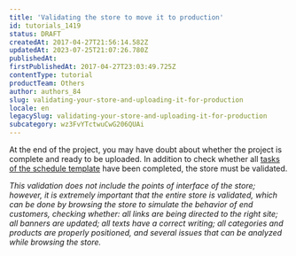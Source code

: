 ```yaml
---
title: 'Validating the store to move it to production'
id: tutorials_1419
status: DRAFT
createdAt: 2017-04-27T21:56:14.582Z
updatedAt: 2023-07-25T21:07:26.780Z
publishedAt: 
firstPublishedAt: 2017-04-27T23:03:49.725Z
contentType: tutorial
productTeam: Others
author: authors_84
slug: validating-your-store-and-uploading-it-for-production
locale: en
legacySlug: validating-your-store-and-uploading-it-for-production
subcategory: wz3FvYTctwuCwG206QUAi
---
```


At the end of the project, you may have doubt about whether the project is complete and ready to be uploaded. In addition to check whether all [tasks of the schedule template](/en/tutorial/using-the-project-task-timeline) have been completed, the store must be validated.

_This validation does not include the points of interface of the store; however, it is extremely important that the entire store is validated, which can be done by browsing the store to simulate the behavior of end customers, checking whether: all links are being directed to the right site; all banners are updated; all texts have a correct writing; all categories and products are properly positioned, and several issues that can be analyzed while browsing the store._

